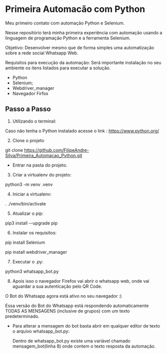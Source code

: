 # Primeira Automacão com Python
Meu primeiro contato com automação Python e Selenium.

Nesse repositório terá minha primeira experiência com automação usando a linguagem de programação Python e a ferramenta Selenium.

Objetivo: Desenvolver mesmo que de forma simples uma automatização sobre a rede social Whatsapp Web.

Requisitos para execução da automação:
Será importante instalação no seu ambiente os itens listados para executar a solução.
- Python
- Selenium;
- Webdriver_manager
- Navegador Firfox

## Passo a Passo
1. Utilizando o terminal:

  Caso não tenha o Python instalado acesse o link : https://www.python.org/

2. Clone o projeto

  git clone https://github.com/FilipeAndre-Silva/Primeira_Automacao_Python.git
  - Entrar na pasta do projeto.


3. Criar a virtualenv do projeto:

  python3 -m venv .venv
  
4. Iniciar a virtualenv:
  
  . ./venv/bin/activate


5. Atualizar o pip:
  
  pip3 install --upgrade pip
  
6. Instalar os requisitos: 
  
  pip install Selenium
  
  pip install webdriver_manager

7. Executar o .py:
  
  python3 whatsapp_bot.py
  
8. Apois isso o navegador Firefox vai abrir o whatsapp web, onde vai aguardar a sua autenticação pelo QR Code.
  
  O Bot do Whatsapp agora está ativo no seu navegador :)
  
  Essa versão do Bot do Whatsapp está respondendo automaticamente TODAS AS MENSAGENS (inclusive de grupos) com um texto predeterminado.
  
  
- Para alterar a mensagem do bot basta abrir em qualquer editor de texto o arquivo whatsapp_bot.py:
  
  Dentro de whatsapp_bot.py existe uma variável chamado mensagem_bot(linha 8) onde contem o texto resposta da automação.
